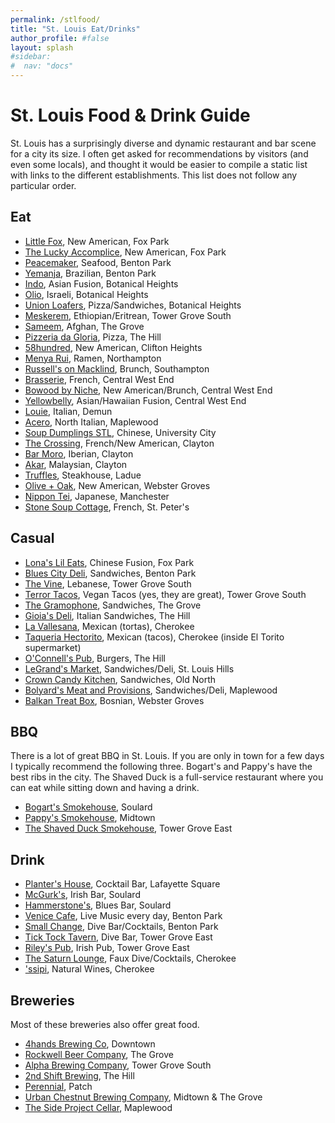 ```yaml
---
permalink: /stlfood/
title: "St. Louis Eat/Drinks"
author_profile: #false
layout: splash
#sidebar:
#  nav: "docs"
---
```

# St. Louis Food & Drink Guide

St. Louis has a surprisingly diverse and dynamic restaurant and bar scene for a city its size. I often get asked for recommendations by visitors (and even some locals), and thought it would be easier to compile a static list with links to the different establishments. This list does not follow any particular order.

## Eat

* [Little Fox](https://www.google.com/maps/place/Little+Fox/@38.6079484,-90.2272046,15z/data=!4m2!3m1!1s0x0:0xcff5a1df744b257a?sa=X&ved=2ahUKEwjhpsDb6uj8AhV9kIkEHevuCTgQ_BJ6BAhyEAg), New American, Fox Park
* [The Lucky Accomplice](https://www.google.com/maps/place/The+Lucky+Accomplice/@38.6061982,-90.2253938,17z/data=!3m2!4b1!5s0x87d8b380c61e1755:0xfc191c9e47d126e8!4m6!3m5!1s0x87d8b34a0579dabf:0x9fa4ccf89122bd0c!8m2!3d38.606194!4d-90.2232051!16s%2Fg%2F11k8g5d76s), New American, Fox Park
* [Peacemaker](https://www.google.com/maps/place/Peacemaker+Lobster+%26+Crab/@38.6033514,-90.2176193,17z/data=!3m1!4b1!4m6!3m5!1s0x87d8b384d38bfa13:0x8ab09a425b8980e4!8m2!3d38.6033472!4d-90.2154306!16s%2Fg%2F11b5yypzc6), Seafood, Benton Park
* [Yemanja](https://www.google.com/maps/place/Yemanja+Brasil+Restaurant/@38.6001986,-90.2236649,17z/data=!3m1!4b1!4m6!3m5!1s0x87d8b3889d486e5d:0x571e03f6189f0cea!8m2!3d38.6001944!4d-90.2214762!16s%2Fg%2F1tl8l7lv), Brazilian, Benton Park
* [Indo](https://www.google.com/maps/place/iNDO/@38.6192253,-90.2582764,17z/data=!3m1!4b1!4m6!3m5!1s0x87d8b552366426cf:0x438a03b63dc87615!8m2!3d38.6192211!4d-90.2560877!16s%2Fg%2F11fl42mvf7), Asian Fusion, Botanical Heights
* [Olio](https://www.google.com/maps/place/OLIO/@38.6193602,-90.290562,14z/data=!4m10!1m2!2m1!1solio!3m6!1s0x87d8b4fb1aa0404d:0xa53840f1b15c7c76!8m2!3d38.6193602!4d-90.2555431!15sCgRvbGlvWgYiBG9saW-SARhtZWRpdGVycmFuZWFuX3Jlc3RhdXJhbnTgAQA!16s%2Fg%2F11xfm338h), Israeli, Botanical Heights
* [Union Loafers](https://www.google.com/maps/place/Union+Loafers+Caf%C3%A9+and+Bread+Bakery/@38.619806,-90.2581366,17z/data=!3m1!4b1!4m6!3m5!1s0x87d8b4fb3aea95df:0xcc016ae069955204!8m2!3d38.6198018!4d-90.2559479!16s%2Fg%2F11bw6tg4rj), Pizza/Sandwiches, Botanical Heights
* [Meskerem](https://www.google.com/maps/place/Meskerem+Ethiopian+Restaurant/@38.5987623,-90.2448886,17z/data=!3m1!4b1!4m6!3m5!1s0x87d8b468233ddcb7:0xdf6ed6af5a4e7ce0!8m2!3d38.5987581!4d-90.2426999!16s%2Fg%2F1wj_6kt7), Ethiopian/Eritrean, Tower Grove South
* [Sameem](https://www.google.com/maps/place/Sameem+Afghan+Restaurant+%26+Catering/@38.6269583,-90.2606041,17z/data=!3m1!4b1!4m6!3m5!1s0x87d8b4e15dc0e669:0x547688c8ee3a2024!8m2!3d38.6269541!4d-90.2584154!16s%2Fg%2F1hc6wz2bg), Afghan, The Grove
* [Pizzeria da Gloria](https://www.google.com/maps/place/Pizzeria+da+Gloria/@38.6159342,-90.2770261,17z/data=!3m1!4b1!4m6!3m5!1s0x87d8b52243280aaf:0x8de154d83a3d5b1b!8m2!3d38.6159301!4d-90.2725414!16s%2Fg%2F11hxh4xxjy), Pizza, The Hill
* [58hundred](https://www.google.com/maps/place/58hundred/@38.6072693,-90.2879297,17z/data=!3m1!4b1!4m6!3m5!1s0x87d8b5f4fe59164d:0xe338045dc33e836e!8m2!3d38.6072651!4d-90.285741!16s%2Fg%2F11gvs7xt1y), New American, Clifton Heights
* [Menya Rui](https://www.google.com/maps/place/Menya+Rui/@38.599195,-90.2950449,17z/data=!3m1!4b1!4m6!3m5!1s0x87d8b5db0380a15f:0xaacf254e7ff403a7!8m2!3d38.5991908!4d-90.2928562!16s%2Fg%2F11rjq4n7sw), Ramen, Northampton
* [Russell's on Macklind](https://www.google.com/maps/place/Russell's+on+Macklind/@38.5867181,-90.2866283,17z/data=!3m1!4b1!4m6!3m5!1s0x87d8b5eb993bca65:0x918bb96fb916ec0d!8m2!3d38.5867139!4d-90.2844396!16s%2Fg%2F12hnx4m75), Brunch, Southampton
* [Brasserie](https://www.google.com/maps/place/Brasserie+by+Niche/@38.6400684,-90.2618421,15z/data=!4m2!3m1!1s0x0:0x4ccafbb414987011?sa=X&ved=2ahUKEwig0qHH6-j8AhVSmWoFHa_JDn8Q_BJ6BQiCARAI), French, Central West End
* [Bowood by Niche](https://www.google.com/maps/place/Bowood+by+Niche/@38.6494009,-90.2594221,17z/data=!3m1!4b1!4m6!3m5!1s0x87d8b5fa18522c87:0x6cce3e367845a305!8m2!3d38.6493967!4d-90.2572334!16s%2Fg%2F11s0_q7nzt), New American/Brunch, Central West End
* [Yellowbelly](https://www.google.com/maps/place/Yellowbelly/@38.6435503,-90.263733,17z/data=!3m1!4b1!4m6!3m5!1s0x87d8b5f980d65aab:0x9d9d5b5f0c9dac1f!8m2!3d38.6435461!4d-90.2615443!16s%2Fg%2F11gmcfq3tq), Asian/Hawaiian Fusion, Central West End
* [Louie](https://www.google.com/maps/place/Louie/@38.6384102,-90.3776288,13z/data=!4m10!1m2!2m1!1slouie!3m6!1s0x87d8caa4ebc062e1:0x41e0a64e71aa16a3!8m2!3d38.6384102!4d-90.307591!15sCgVsb3VpZVoHIgVsb3VpZZIBEml0YWxpYW5fcmVzdGF1cmFudJoBJENoZERTVWhOTUc5blMwVkpRMEZuU1VOSE1uQkVZbXRCUlJBQuABAA!16s%2Fg%2F11c60_52m5), Italian, Demun
* [Acero](https://www.google.com/maps/place/Acero/@38.6385338,-90.3776289,13z/data=!4m10!1m2!2m1!1sacero!3m6!1s0x87d8ca8ba9a1071f:0x7e85e00c300a65fe!8m2!3d38.6134742!4d-90.3157934!15sCgVhY2Vyb1oHIgVhY2Vyb5IBEml0YWxpYW5fcmVzdGF1cmFudOABAA!16s%2Fg%2F12xq_rfzd), North Italian, Maplewood
* [Soup Dumplings STL](https://www.google.com/maps/place/Soup+Dumplings+STL/@38.6730951,-90.3485931,17z/data=!3m1!4b1!4m6!3m5!1s0x87df34dd538f2797:0x9eedc4fd3ad7a4a9!8m2!3d38.6730909!4d-90.3464044!16s%2Fg%2F11fy_dtb85), Chinese, University City
* [The Crossing](https://www.google.com/maps/place/The+Crossing/@38.6386575,-90.3776289,13z/data=!4m10!1m2!2m1!1sthe+crossing!3m6!1s0x87d8cb2a85e20317:0xc8369a86925763a4!8m2!3d38.6503903!4d-90.337824!15sCgx0aGUgY3Jvc3NpbmdaDiIMdGhlIGNyb3NzaW5nkgERZnJlbmNoX3Jlc3RhdXJhbnSaASNDaFpEU1VoTk1HOW5TMFZKUTBGblNVTXlhemhNVmtKbkVBReABAA!16s%2Fg%2F1td72jt5), French/New American, Clayton
* [Bar Moro](https://www.google.com/maps/place/Bar+Moro/@38.6427082,-90.3358668,17z/data=!3m1!4b1!4m6!3m5!1s0x87d8cbd4441f7169:0x73dddb6a7b1f4451!8m2!3d38.642704!4d-90.3336781!16s%2Fg%2F11tpbd2whn), Iberian, Clayton
* [Akar](https://www.google.com/maps/place/Akar/@38.6432839,-90.3367878,17z/data=!3m1!4b1!4m6!3m5!1s0x87d8cbd2ebc21ec5:0x975e6509da7b37c!8m2!3d38.6432797!4d-90.3345991!16s%2Fg%2F11flmk5g3v), Malaysian, Clayton
* [Truffles](https://www.google.com/maps/place/Truffles+Butchery/@38.6409682,-90.3701047,17z/data=!3m1!4b1!4m6!3m5!1s0x87d8cb5a6229dacd:0x787c2fc985b02faf!8m2!3d38.640964!4d-90.367916!16s%2Fg%2F11b70h_ptl), Steakhouse, Ladue
* [Olive + Oak](https://www.google.com/maps/place/Olive+%2B+Oak/@38.5931173,-90.3660103,17z/data=!3m1!4b1!4m6!3m5!1s0x87d8cb9444e07839:0x940472683fd5af8b!8m2!3d38.5931132!4d-90.3615256!16s%2Fg%2F11bccjjhwq), New American, Webster Groves
* [Nippon Tei](https://www.google.com/maps/place/Nippon+Tei/@38.5961799,-90.4957507,17z/data=!3m2!4b1!5s0x87d8d3b118f6f925:0x6e985a29d4c184a2!4m6!3m5!1s0x87d8d3b158798eb3:0x21935aaebc4a9947!8m2!3d38.5961757!4d-90.493562!16s%2Fg%2F1vy7h3bd), Japanese, Manchester
* [Stone Soup Cottage](https://www.google.com/maps/place/Stone+Soup+Cottage/@38.7562704,-90.663452,15z/data=!4m2!3m1!1s0x0:0x7516b3a29bd3119b?sa=X&ved=2ahUKEwjw-eXb8ej8AhVUhYkEHWp1DBIQ_BJ6BAh8EAg), French, St. Peter's

## Casual
* [Lona's Lil Eats](https://www.google.com/maps/place/Lona's+Lil+Eats/@38.6102158,-90.2312611,17z/data=!3m1!4b1!4m6!3m5!1s0x87d8b47fccee2a1d:0xa12a5a4a22fc4d33!8m2!3d38.6102117!4d-90.2267764!16s%2Fg%2F11bbt5lxgg), Chinese Fusion, Fox Park
* [Blues City Deli](https://www.google.com/maps/place/Blues+City+Deli/@38.605055,-90.2203622,17z/data=!3m1!4b1!4m6!3m5!1s0x87d8b384724ef015:0x5ad41b58221ee545!8m2!3d38.6050508!4d-90.2181735!16s%2Fg%2F11b77p9tb3), Sandwiches, Benton Park
* [The Vine](https://www.google.com/maps/place/The+Vine+Cafe+and+Market/@38.6003592,-90.2451407,17z/data=!3m1!4b1!4m6!3m5!1s0x87d8b467fda53119:0xaaea96ff7e0297cb!8m2!3d38.600355!4d-90.242952!16s%2Fg%2F1tff3ky0), Lebanese, Tower Grove South
* [Terror Tacos](https://www.google.com/maps/place/Terror+Tacos/@38.5996094,-90.2451444,17z/data=!3m1!4b1!4m6!3m5!1s0x87d8b50f4bea29cb:0xed245cd308a19d02!8m2!3d38.5996052!4d-90.2429557!16s%2Fg%2F11m13f__ng), Vegan Tacos (yes, they are great), Tower Grove South
* [The Gramophone](https://www.google.com/maps/place/The+Gramophone/@38.6272698,-90.2580357,17z/data=!3m1!4b1!4m6!3m5!1s0x87d8b4e697e9987b:0x26565ab14ba4a52!8m2!3d38.6272656!4d-90.255847!16s%2Fg%2F1td7j8f3), Sandwiches, The Grove
* [Gioia's Deli](https://www.google.com/maps/place/Gioia's+Deli/@38.5932348,-90.4338612,12z/data=!4m10!1m2!2m1!1sgioia's+deli!3m6!1s0x87d8b50c3dd067bb:0x5421ed1a22783f44!8m2!3d38.6173995!4d-90.2767997!15sCgxnaW9pYSdzIGRlbGkiA4gBAVoOIgxnaW9pYSdzIGRlbGmSAQRkZWxp4AEA!16s%2Fg%2F1tdylrkk), Italian Sandwiches, The Hill
* [La Vallesana](https://www.google.com/maps/place/La+Vallesana/@38.5940476,-90.2323982,17z/data=!3m1!4b1!4m6!3m5!1s0x87d8b473ec9e66ed:0x63805fb8fd6467ad!8m2!3d38.5940434!4d-90.2302095!16s%2Fg%2F1txfppsr), Mexican (tortas), Cherokee
* [Taqueria Hectorito](https://www.google.com/maps/place/Taqueria+Hectorito/@38.5936076,-90.230809,19z/data=!4m14!1m7!3m6!1s0x87d8b473ec9e66ed:0x63805fb8fd6467ad!2sLa+Vallesana!8m2!3d38.5940434!4d-90.2302095!16s%2Fg%2F1txfppsr!3m5!1s0x87d8b57219d313ad:0x521eb21dcddc5e6f!8m2!3d38.5939255!4d-90.2297973!16s%2Fg%2F11g1krwz59), Mexican (tacos), Cherokee (inside El Torito supermarket)
* [O'Connell's Pub](https://www.google.com/maps/place/O'Connell's+Pub/@38.6183256,-90.2746334,15.25z/data=!4m14!1m7!3m6!1s0x87d8b5db0380a15f:0xaacf254e7ff403a7!2sMenya+Rui!8m2!3d38.5991908!4d-90.2928562!16s%2Fg%2F11rjq4n7sw!3m5!1s0x87d8b50474da9b0b:0xbd8f57ad6cd21a0c!8m2!3d38.6174032!4d-90.2660763!16s%2Fg%2F1ttyx8fd), Burgers, The Hill
* [LeGrand's Market](https://www.google.com/maps/place/Le+Grand's+Market+and+Catering/@38.5910543,-90.3073928,17z/data=!3m1!4b1!4m6!3m5!1s0x87d8ca74ea2fffff:0x25b4e5a8556c3a55!8m2!3d38.5910502!4d-90.3029081!16s%2Fg%2F1tftrmsz), Sandwiches/Deli, St. Louis Hills
* [Crown Candy Kitchen](https://www.google.com/maps/place/Crown+Candy+Kitchen/@38.6513497,-90.2023898,17z/data=!3m1!4b1!4m6!3m5!1s0x87d8b316ce607b8f:0xd396928d923f739b!8m2!3d38.6513456!4d-90.1979051!16zL20vMGJsY20z), Sandwiches, Old North
* [Bolyard's Meat and Provisions](https://www.google.com/maps/place/Bolyard's+Meat+%26+Provisions/@38.6114651,-90.3223289,17z/data=!3m1!4b1!4m6!3m5!1s0x87d8caf564e53059:0xfbcdd89a1080d60e!8m2!3d38.6114609!4d-90.3201402!16s%2Fg%2F11b6dlldqz), Sandwiches/Deli, Maplewood
* [Balkan Treat Box](https://www.google.com/maps/place/Balkan+Treat+Box/@38.5921595,-90.3400574,17z/data=!3m1!4b1!4m6!3m5!1s0x87d8cbefa0efa8ed:0xf5b0abd4d7dabf02!8m2!3d38.5921553!4d-90.3378687!16s%2Fg%2F11gy9d59ms), Bosnian, Webster Groves

## BBQ
There is a lot of great BBQ in St. Louis. If you are only in town for a few days I typically recommend the following three. Bogart's and Pappy's have the best ribs in the city. The Shaved Duck is a full-service restaurant where you can eat while sitting down and having a drink.
* [Bogart's Smokehouse](https://www.google.com/maps/place/Bogart's+Smokehouse/@38.6108859,-90.2048913,17z/data=!3m1!4b1!4m6!3m5!1s0x87d8b3a09d626a37:0x845a464b4ed5fadf!8m2!3d38.6108817!4d-90.2027026!16s%2Fg%2F1hcb3vc7c), Soulard
* [Pappy's Smokehouse](https://www.google.com/maps/place/Pappy's+Smokehouse/@38.6350296,-90.2261752,17z/data=!3m1!4b1!4m6!3m5!1s0x87d8b4a09930e6ab:0xe06663d762f1a9ce!8m2!3d38.6350254!4d-90.2239865!16s%2Fg%2F1tgdtp89), Midtown
* [The Shaved Duck Smokehouse](https://www.google.com/maps/place/The+Shaved+Duck+Smokehouse/@38.6036341,-90.2403547,17z/data=!3m1!4b1!4m6!3m5!1s0x87d8b464f0b1371f:0xd9f5964f3bb68058!8m2!3d38.60363!4d-90.23587!16s%2Fg%2F1td38skw), Tower Grove East

## Drink
* [Planter's House](https://www.google.com/maps/place/Planter's+House/@38.6206996,-90.214236,17z/data=!3m1!4b1!4m6!3m5!1s0x87d8b371dab602bd:0x3b67838c087aae79!8m2!3d38.6206954!4d-90.2120473!16s%2Fg%2F11b6hp4pz_), Cocktail Bar, Lafayette Square
* [McGurk's](https://www.google.com/maps/place/John+D.+McGurk's+Irish+Pub+and+Garden/@38.6025544,-90.2242433,15.25z/data=!4m14!1m7!3m6!1s0x87d8b3889d486e5d:0x571e03f6189f0cea!2sYemanja+Brasil+Restaurant!8m2!3d38.6001944!4d-90.2214762!16s%2Fg%2F1tl8l7lv!3m5!1s0x87d8b39e9cb54451:0x24e1fc7963703e42!8m2!3d38.6076244!4d-90.2099682!16s%2Fm%2F0krllm9), Irish Bar, Soulard
* [Hammerstone's](https://www.google.com/maps/place/Hammerstone's/@38.6025544,-90.2242433,15.25z/data=!4m14!1m7!3m6!1s0x87d8b3889d486e5d:0x571e03f6189f0cea!2sYemanja+Brasil+Restaurant!8m2!3d38.6001944!4d-90.2214762!16s%2Fg%2F1tl8l7lv!3m5!1s0x87d8b3a1e68eb5e3:0x544ee445bcc5d1b4!8m2!3d38.6066605!4d-90.2051703!16s%2Fm%2F0k3f1ps), Blues Bar, Soulard
* [Venice Cafe](https://www.google.com/maps/place/Venice+Caf%C3%A9/@38.601085,-90.2196497,16z/data=!4m14!1m7!3m6!1s0x87d8b3889d486e5d:0x571e03f6189f0cea!2sYemanja+Brasil+Restaurant!8m2!3d38.6001944!4d-90.2214762!16s%2Fg%2F1tl8l7lv!3m5!1s0x87d8b38f9e488bc9:0x6c0c04859ae4fc95!8m2!3d38.5993574!4d-90.2174515!16s%2Fm%2F0k8gsd_), Live Music every day, Benton Park
* [Small Change](https://www.google.com/maps/place/Small+Change+STL/@38.601085,-90.2196497,16z/data=!4m6!3m5!1s0x87d8b386535ecc81:0x32ca0f90ba3c2188!8m2!3d38.6026045!4d-90.2220658!16s%2Fg%2F11f4mbpw87), Dive Bar/Cocktails, Benton Park
* [Tick Tock Tavern](https://www.google.com/maps/place/Tick+Tock+Tavern/@38.6061425,-90.241254,17z/data=!3m1!4b1!4m6!3m5!1s0x87d8b46151c72ea5:0xbaabc7d9ce7b9b37!8m2!3d38.6061383!4d-90.2390653!16s%2Fg%2F11b6tyhl_4), Dive Bar, Tower Grove East
* [Riley's Pub](https://www.google.com/maps/place/Riley's+PUB/@38.6057876,-90.2412937,17z/data=!4m14!1m7!3m6!1s0x87d8b46151c72ea5:0xbaabc7d9ce7b9b37!2sTick+Tock+Tavern!8m2!3d38.6061383!4d-90.2390653!16s%2Fg%2F11b6tyhl_4!3m5!1s0x87d8b4665d0fb89f:0x303d4bba1c6430b8!8m2!3d38.6021991!4d-90.2398413!16s%2Fg%2F1tpf7nyc), Irish Pub, Tower Grove East
* [The Saturn Lounge](https://www.google.com/maps/place/The+Saturn+Lounge/@38.5948974,-90.2296076,16z/data=!4m14!1m7!3m6!1s0x87d8b5f980d65aab:0x9d9d5b5f0c9dac1f!2sYellowbelly!8m2!3d38.6435461!4d-90.2615443!16s%2Fg%2F11gmcfq3tq!3m5!1s0x87d8b3169ee808a3:0x16e4b54199f20509!8m2!3d38.5928026!4d-90.2192937!16s%2Fg%2F11t3f6vsr8), Faux Dive/Cocktails, Cherokee
* ['ssipi](https://www.google.com/maps/place/''ssippi'/@38.5941801,-90.2361448,17.25z/data=!4m14!1m7!3m6!1s0x87d8b5f980d65aab:0x9d9d5b5f0c9dac1f!2sYellowbelly!8m2!3d38.6435461!4d-90.2615443!16s%2Fg%2F11gmcfq3tq!3m5!1s0x87d8b5828cef57d5:0x1ee77a5377b91cb3!8m2!3d38.5941128!4d-90.2333005!16s%2Fg%2F11rtzv8b22), Natural Wines, Cherokee

## Breweries
Most of these breweries also offer great food.
* [4hands Brewing Co](https://www.google.com/maps/place/4+Hands+Brewing+Co/@38.6149656,-90.1997226,17z/data=!3m1!4b1!4m6!3m5!1s0x87d8b308c68c4673:0x17df1b5f07a3beaf!8m2!3d38.6149614!4d-90.1975339!16s%2Fg%2F1w96h8g1), Downtown
* [Rockwell Beer Company](https://www.google.com/maps/place/Rockwell+Beer+Company/@38.6150316,-90.2325533,13z/data=!4m10!1m2!2m1!1srockwell+beer!3m6!1s0x87d8b4ef408fffff:0x6d7face385da9e49!8m2!3d38.6256086!4d-90.2512742!15sCg1yb2Nrd2VsbCBiZWVyIgOIAQFaDyINcm9ja3dlbGwgYmVlcpIBB2JyZXdlcnngAQA!16s%2Fg%2F11f5h3swqv), The Grove
* [Alpha Brewing Company](ha+Brewing+Company/@38.5985478,-90.267226,17z/data=!3m1!4b1!4m6!3m5!1s0x87d8b33d94ca1249:0xc9deb3c966700820!8m2!3d38.5985437!4d-90.2627413!16s%2Fg%2F1hhvx1208), Tower Grove South
* [2nd Shift Brewing](https://www.google.com/maps/place/2nd+Shift+Brewing/@38.6215335,-90.283333,17z/data=!3m1!4b1!4m6!3m5!1s0x87d8b56d573ff16d:0x37a3b6b9a4f20e75!8m2!3d38.6215293!4d-90.2811443!16s%2Fg%2F11bz0shg_6), The Hill
* [Perennial](https://www.google.com/maps/place/Perennial+Artisan+Ales/@38.5431628,-90.2818381,14.75z/data=!4m6!3m5!1s0x87d8b65e6625ed7f:0x4068a5d42908984f!8m2!3d38.5454657!4d-90.2660243!16s%2Fg%2F1tf6mrg4), Patch
* [Urban Chestnut Brewing Company](https://www.google.com/maps/place/Urban+Chestnut+Midtown+Brewery+and+Biergarten/@38.5432957,-90.3414665,12z/data=!4m10!1m2!2m1!1sucbc!3m6!1s0x87d8b4a739102cb7:0x7cd8ad2a7a5746e2!8m2!3d38.6379112!4d-90.2258098!15sCgR1Y2JjWgYiBHVjYmOSAQdicmV3ZXJ5mgEjQ2haRFNVaE5NRzluUzBWSlEwRm5TVU5sTlZsZlZGRm5FQUXgAQA!16s%2Fg%2F1tghq3mt), Midtown & The Grove
* [The Side Project Cellar](https://www.google.com/maps/place/The+Side+Project+Cellar/@38.6120115,-90.3212414,17z/data=!3m1!4b1!4m6!3m5!1s0x87d8caf514a04d5f:0xbdfb340de31eb885!8m2!3d38.612008!4d-90.3194009!16s%2Fg%2F11b6hmkts6), Maplewood

